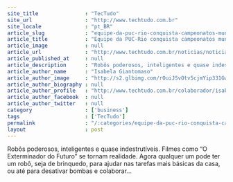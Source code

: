 ```yaml
---
site_title               : "TecTudo"
site_url                 : "http://www.techtudo.com.br"
site_locale              : "pt_BR"
article_slug             : "equipe-da-puc-rio-conquista-campeonatos-mundiais-com-robos-inteligentes"
article_title            : "Equipe da PUC-Rio conquista campeonatos mundiais com robôs inteligentes"
article_image            : null
article_url              : "http://www.techtudo.com.br/noticias/noticia/2016/12/equipe-da-puc-rio-conquista-o-mundo-com-robos-inteligentes-de-combate.html"
article_published_at     : null
article_description      : "Robôs poderosos, inteligentes e quase indestrutíveis. Filmes como “O Exterminador do Futuro” se tornam realidade. Agora qualquer um pode ter um robô, seja de brinquedo, para ajudar nas tarefas mais básicas da casa, ou até para desativar bombas e colaborar..."
article_author_name      : "Isabela Giantomaso"
article_author_image     : "http://s2.glbimg.com/rOuiJSvOtv5cjmYip331GwOGWZ8=/30x30/s2.glbimg.com/bpxQ_6Kqdxcg0bMME3YFHa-FPr8=/0x6:536x542/140x140/s.glbimg.com/po/tt2/f/original/2015/01/07/isabelag.jpg"
article_author_biography : null
article_author_profile   : "http://www.techtudo.com.br/colaborador/isabela-giantomaso.html"
article_author_facebook  : null
article_author_twitter   : null
category                 : ['business']
tags                     : ['TecTudo']
permalink                : "/:categories/equipe-da-puc-rio-conquista-campeonatos-mundiais-com-robos-inteligentes/"
layout                   : post
---
```


Robôs poderosos, inteligentes e quase indestrutíveis. Filmes como “O Exterminador do Futuro” se tornam realidade. Agora qualquer um pode ter um robô, seja de brinquedo, para ajudar nas tarefas mais básicas da casa, ou até para desativar bombas e colaborar...
